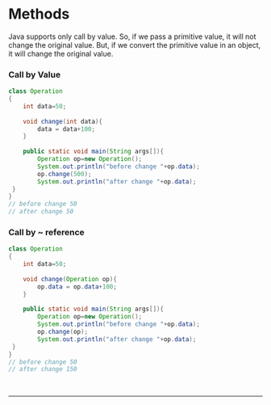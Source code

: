# Methods


Java supports only call by value. So, if we pass a primitive value, it will not change the original value. But, if we convert the primitive value in an object, it will change the original value.


### Call by Value

```JAVA
class Operation
{  
    int data=50;  
    
    void change(int data){  
        data = data+100;
    }  
     
    public static void main(String args[]){  
        Operation op=new Operation();  
        System.out.println("before change "+op.data);  
        op.change(500);  
        System.out.println("after change "+op.data);  
 }  
}  
// before change 50 
// after change 50
```
### Call by ~ reference
 
```JAVA
class Operation
{  
    int data=50;  
    
    void change(Operation op){  
        op.data = op.data+100;
    }  
     
    public static void main(String args[]){  
        Operation op=new Operation();  
        System.out.println("before change "+op.data);  
        op.change(op);  
        System.out.println("after change "+op.data);  
 }  
}  
// before change 50 
// after change 150
```

<br>

---
